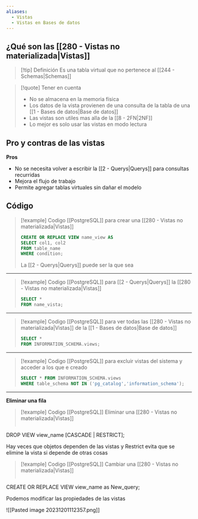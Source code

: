 ```yaml
---
aliases:
  - Vistas
  - Vistas en Bases de datos
---
```

## ¿Qué son las [[280 - Vistas no materializada|Vistas]]

>[!tip] Definición
> Es una tabla virtual que no pertenece al [[244 - Schemas|Schemas]]

>[!quote] Tener en cuenta
> - No se almacena en la memoria física
> - Los datos de la vista provienen de una consulta de la tabla de una [[1 - Bases de datos|Base de datos]]
> - Las vistas son utiles mas alla de la [[8 - 2FN|2NF]]
> - Lo mejor es solo usar las vistas en modo lectura

## Pro y contras de las vistas 

**Pros**

- No se necesita volver a escribir la [[2 - Querys|Querys]] para consultas recurridas
- Mejora el flujo de trabajo
- Permite agregar tablas virtuales sin dañar el modelo

## Código

>[!example] Codigo [[PostgreSQL]] para crear una [[280 - Vistas no materializada|Vistas]]
>```SQL
>CREATE OR REPLACE VIEW name_view AS 
>SELECT col1, col2
>FROM table_name
>WHERE condition;
>```
>La [[2 - Querys|Querys]] puede ser la que sea

---

>[!example] Codigo [[PostgreSQL]] para [[2 - Querys|Querys]] la [[280 - Vistas no materializada|Vistas]]
>```SQL
>SELECT *
>FROM name_vista;
>```

---

>[!example] Codigo [[PostgreSQL]] para ver todas las [[280 - Vistas no materializada|Vistas]] de la [[1 - Bases de datos|Base de datos]]
>```SQL
>SELECT *
>FROM INFORMATION_SCHEMA.views;
>```

---

>[!example] Codigo [[PostgreSQL]] para excluir vistas del sistema y acceder a los que e creado
>```SQL
>SELECT * FROM INFORMATION_SCHEMA.views
>WHERE table_schema NOT IN ('pg_catalog','information_schema');

---
**Eliminar una fila**

>[!example] Codigo [[PostgreSQL]] Eliminar una [[280 - Vistas no materializada|Vistas]]
>```SQL
DROP VIEW view_name [CASCADE | RESTRICT];

Hay veces que objetos dependen de las vistas y Restrict evita que se elimine la vista si  depende de otras cosas

>[!example] Codigo [[PostgreSQL]] Cambiar una [[280 - Vistas no materializada|Vistas]]
>```SQL
CREATE OR REPLACE VIEW view_name as New_query;

Podemos modificar las propiedades de las vistas

![[Pasted image 20231201112357.png]]
